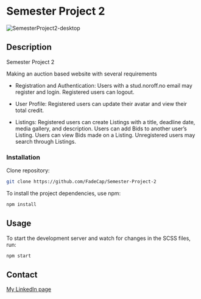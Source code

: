 # Semester Project 2

![SemesterProject2-desktop](https://github.com/user-attachments/assets/fd0090dc-703c-40c8-aa87-45c5cffffa00)


## Description
Semester Project 2

Making an auction based website with several requirements
    
   - Registration and Authentication:
        Users with a stud.noroff.no email may register and login.
        Registered users can logout.

   - User Profile:
        Registered users can update their avatar and view their total credit.

   - Listings:
        Registered users can create Listings with a title, deadline date, media gallery, and description.
        Users can add Bids to another user’s Listing.
        Users can view Bids made on a Listing.
        Unregistered users may search through Listings.

### Installation

Clone repository: 

```bash
git clone https://github.com/FadeCap/Semester-Project-2
```

To install the project dependencies, use npm:

```bash
npm install
```

## Usage

To start the development server and watch for changes in the SCSS files, run:

```bash
npm start
```



## Contact

[My LinkedIn page](https://www.linkedin.com/in/stian-busengdal/)
